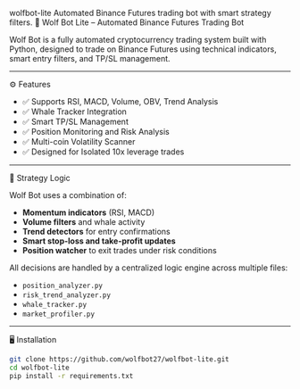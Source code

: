  wolfbot-lite
 Automated Binance Futures trading bot with smart strategy filters.
 🐺 Wolf Bot Lite – Automated Binance Futures Trading Bot

 Wolf Bot is a fully automated cryptocurrency trading system built with Python, designed to trade on Binance Futures using technical indicators, smart entry filters, and TP/SL management.

---

  ⚙️ Features

- ✅ Supports RSI, MACD, Volume, OBV, Trend Analysis
- ✅ Whale Tracker Integration
- ✅ Smart TP/SL Management
- ✅ Position Monitoring and Risk Analysis
- ✅ Multi-coin Volatility Scanner
- ✅ Designed for Isolated 10x leverage trades

---

🧠 Strategy Logic

Wolf Bot uses a combination of:
- **Momentum indicators** (RSI, MACD)
- **Volume filters** and whale activity
- **Trend detectors** for entry confirmations
- **Smart stop-loss and take-profit updates**
- **Position watcher** to exit trades under risk conditions

All decisions are handled by a centralized logic engine across multiple files:
- `position_analyzer.py`
- `risk_trend_analyzer.py`
- `whale_tracker.py`
- `market_profiler.py`

---

🖥️ Installation

```bash
git clone https://github.com/wolfbot27/wolfbot-lite.git
cd wolfbot-lite
pip install -r requirements.txt
